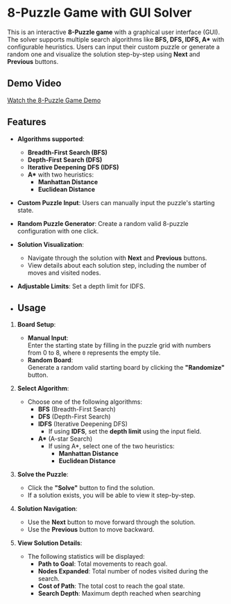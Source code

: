 # 8-Puzzle Game with GUI Solver

This is an interactive **8-Puzzle game** with a graphical user interface (GUI). The solver supports multiple search algorithms like **BFS, DFS, IDFS, A\*** with configurable heuristics. Users can input their custom puzzle or generate a random one and visualize the solution step-by-step using **Next** and **Previous** buttons.

## Demo Video

[Watch the 8-Puzzle Game Demo](https://github.com/user-attachments/assets/f1ca22c6-df10-4f8b-aa17-c289b0e9c43d)

## Features

- **Algorithms supported**:
  - **Breadth-First Search (BFS)**
  - **Depth-First Search (DFS)**
  - **Iterative Deepening DFS (IDFS)**
  - **A\*** with two heuristics:
    - **Manhattan Distance**
    - **Euclidean Distance**
  
- **Custom Puzzle Input**: Users can manually input the puzzle's starting state.
- **Random Puzzle Generator**: Create a random valid 8-puzzle configuration with one click.
- **Solution Visualization**:
  - Navigate through the solution with **Next** and **Previous** buttons.
  - View details about each solution step, including the number of moves and visited nodes.
- **Adjustable Limits**: Set a depth limit for IDFS.

- ## Usage

1. **Board Setup**:
   - **Manual Input**:  
     Enter the starting state by filling in the puzzle grid with numbers from 0 to 8, where `0` represents the empty tile.
   - **Random Board**:  
     Generate a random valid starting board by clicking the **"Randomize"** button.

2. **Select Algorithm**:
   - Choose one of the following algorithms:
     - **BFS** (Breadth-First Search)
     - **DFS** (Depth-First Search)
     - **IDFS** (Iterative Deepening DFS)  
       - If using **IDFS**, set the **depth limit** using the input field.
     - **A\*** (A-star Search)  
       - If using A\*, select one of the two heuristics:
         - **Manhattan Distance**
         - **Euclidean Distance**

3. **Solve the Puzzle**:
   - Click the **"Solve"** button to find the solution.
   - If a solution exists, you will be able to view it step-by-step.

4. **Solution Navigation**:
   - Use the **Next** button to move forward through the solution.
   - Use the **Previous** button to move backward.

5. **View Solution Details**:
   - The following statistics will be displayed:
     - **Path to Goal**: Total movements to reach goal.
     - **Nodes Expanded**: Total number of nodes visited during the search.
     - **Cost of Path**: The total cost to reach the goal state.
     - **Search Depth**: Maximum depth reached when searching


